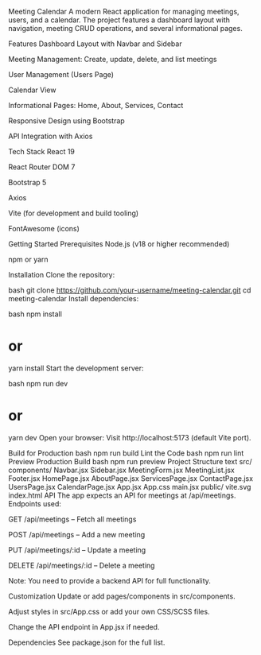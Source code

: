 Meeting Calendar
A modern React application for managing meetings, users, and a calendar. The project features a dashboard layout with navigation, meeting CRUD operations, and several informational pages.

Features
Dashboard Layout with Navbar and Sidebar

Meeting Management: Create, update, delete, and list meetings

User Management (Users Page)

Calendar View

Informational Pages: Home, About, Services, Contact

Responsive Design using Bootstrap

API Integration with Axios

Tech Stack
React 19

React Router DOM 7

Bootstrap 5

Axios

Vite (for development and build tooling)

FontAwesome (icons)

Getting Started
Prerequisites
Node.js (v18 or higher recommended)

npm or yarn

Installation
Clone the repository:

bash
git clone https://github.com/your-username/meeting-calendar.git
cd meeting-calendar
Install dependencies:

bash
npm install
# or
yarn install
Start the development server:

bash
npm run dev
# or
yarn dev
Open your browser:
Visit http://localhost:5173 (default Vite port).

Build for Production
bash
npm run build
Lint the Code
bash
npm run lint
Preview Production Build
bash
npm run preview
Project Structure
text
src/
  components/
    Navbar.jsx
    Sidebar.jsx
    MeetingForm.jsx
    MeetingList.jsx
    Footer.jsx
    HomePage.jsx
    AboutPage.jsx
    ServicesPage.jsx
    ContactPage.jsx
    UsersPage.jsx
    CalendarPage.jsx
  App.jsx
  App.css
  main.jsx
public/
  vite.svg
index.html
API
The app expects an API for meetings at /api/meetings.
Endpoints used:

GET /api/meetings – Fetch all meetings

POST /api/meetings – Add a new meeting

PUT /api/meetings/:id – Update a meeting

DELETE /api/meetings/:id – Delete a meeting

Note: You need to provide a backend API for full functionality.

Customization
Update or add pages/components in src/components.

Adjust styles in src/App.css or add your own CSS/SCSS files.

Change the API endpoint in App.jsx if needed.

Dependencies
See package.json for the full list.
